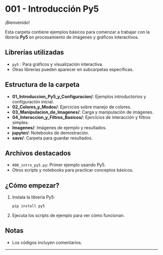 # 001 - Introducción Py5

¡Bienvenido!

Esta carpeta contiene ejemplos básicos para comenzar a trabajar con la librería **Py5** en procesamiento de imágenes y gráficos interactivos.

## Librerías utilizadas
- `py5` : Para gráficos y visualización interactiva.
- Otras librerías pueden aparecer en subcarpetas específicas.

## Estructura de la carpeta
- **01_Introduccion_Py5_y_Configuracion/**: Ejemplos introductorios y configuración inicial.
- **02_Colores_y_Modos/**: Ejercicios sobre manejo de colores.
- **03_Manipulacion_de_Imagenes/**: Carga y manipulación de imágenes.
- **04_Interaccion_y_Filtros_Basicos/**: Ejercicios de interacción y filtros simples.
- **Imagenes/**: Imágenes de ejemplo y resultados.
- **jupyter/**: Notebooks de demostración.
- **save/**: Carpeta para guardar resultados.

## Archivos destacados
- `000_intro_py5.py`: Primer ejemplo usando Py5.
- Otros scripts y notebooks para practicar conceptos básicos.

## ¿Cómo empezar?
1. Instala la librería Py5:
   ```bash
   pip install py5
   ```
2. Ejecuta los scripts de ejemplo para ver cómo funcionan.

## Notas
- Los códigos incluyen comentarios.

---